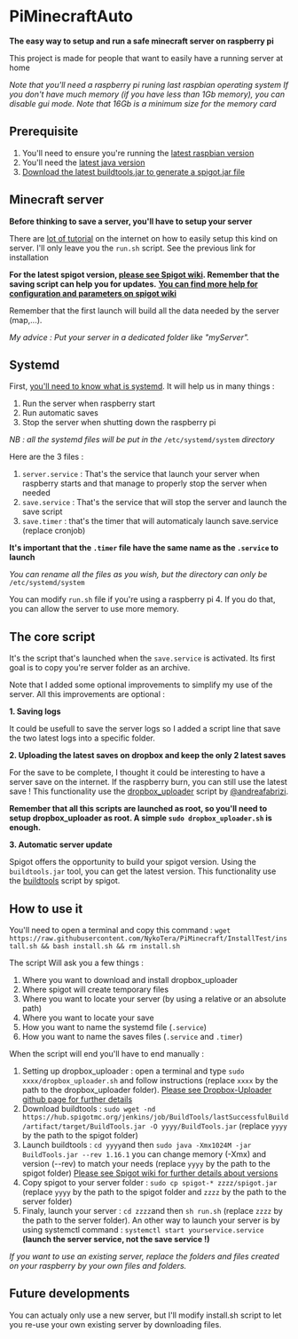 # PiMinecraftAuto

**The easy way to setup and run a safe minecraft server on raspberry pi**

This project is made for people that want to easily have a running server at home

*Note that you'll need a raspberry pi runing last raspbian operating system*
*If you don't have much memory (if you have less than 1Gb memory), you can disable gui mode.*
*Note that 16Gb is a minimum size for the memory card*



## Prerequisite

1. You'll need to ensure you're running the [latest raspbian version](https://www.raspberrypi.org/documentation/raspbian/updating.md)
2. You'll need the [latest java version](https://tecadmin.net/install-oracle-java-11-on-debian-9-stretch/)
3. [Download the latest buildtools.jar to generate a spigot.jar file](https://www.spigotmc.org/wiki/buildtools/)



## Minecraft server

**Before thinking to save a server, you'll have to setup your server**

There are [lot of tutorial](https://www.makeuseof.com/tag/setup-minecraft-server-raspberry-pi/) on the internet on how to easily setup this kind on server.
I'll only leave you the `run.sh` script. See the previous link for installation

**For the latest spigot version, [please see Spigot wiki](https://www.spigotmc.org/wiki/buildtools/#latest). Remember that the saving script can help you for updates.**
**[You can find more help for configuration and parameters on spigot wiki](https://www.spigotmc.org/wiki/spigot/)**

Remember that the first launch will build all the data needed by the server (map,...).

*My advice : Put your server in a dedicated folder like "myServer".*



## Systemd

First, [you'll need to know what is systemd](https://wiki.debian.org/systemd).
It will help us in many things :

1. Run the server when raspberry start
2. Run automatic saves
3. Stop the server when shutting down the raspberry pi

*NB : all the systemd files will be put in the* `/etc/systemd/system` *directory*

Here are the 3 files :

1. `server.service` : That's the service that launch your server when raspberry starts and that manage to properly stop the server when needed
2. `save.service` : That's the service that will stop the server and launch the save script
3. `save.timer` : that's the timer that will automaticaly launch save.service (replace cronjob)

**It's important that the `.timer` file have the same name as the `.service` to launch**

*You can rename all the files as you wish, but the directory can only be* `/etc/systemd/system`

You can modify `run.sh` file if you're using a raspberry pi 4. If you do that, you can allow the server to use more memory.



## The core script

It's the script that's launched when the `save.service` is activated.
Its first goal is to copy you're server folder as an archive.

Note that I added some optional improvements to simplify my use of the server. All this improvements are optional :

**1. Saving logs**

It could be usefull to save the server logs so I added a script line that save the two latest logs into a specific folder.

**2. Uploading the latest saves on dropbox and keep the only 2 latest saves**

For the save to be complete, I thought it could be interesting to have a server save on the internet. If the raspberry burn, you can still use the latest save !
This functionality use the [dropbox_uploader](https://github.com/andreafabrizi/Dropbox-Uploader) script by [@andreafabrizi](https://github.com/andreafabrizi).

**Remember that all this scripts are launched as root, so you'll need to setup dropbox_uploader as root. A simple `sudo dropbox_uploader.sh` is enough.**

**3. Automatic server update**

Spigot offers the opportunity to build your spigot version. Using the `buildtools.jar` tool, you can get the latest version.
This functionality use the [buildtools](https://hub.spigotmc.org/jenkins/job/BuildTools/) script by spigot.



## How to use it

You'll need to open a terminal and copy this command :
`wget https://raw.githubusercontent.com/NykoTera/PiMinecraft/InstallTest/install.sh && bash install.sh && rm install.sh`

The script Will ask you a few things :
1. Where you want to download and install dropbox_uploader
2. Where spigot will create temporary files
3. Where you want to locate your server (by using a relative or an absolute path)
4. Where you want to locate your save
5. How you want to name the systemd file (`.service`)
6. How you want to name the saves files (`.service` and `.timer`)

When the script will end you'll have to end manually :
1. Setting up dropbox_uploader : open a terminal and type `sudo xxxx/dropbox_uploader.sh` and follow instructions (replace `xxxx` by the path to the dropbox_uploader folder). [Please see Dropbox-Uploader github page for further details](https://github.com/andreafabrizi/Dropbox-Uploader)
2. Download buildtools : `sudo wget -nd  https://hub.spigotmc.org/jenkins/job/BuildTools/lastSuccessfulBuild/artifact/target/BuildTools.jar -O yyyy/BuildTools.jar` (replace `yyyy` by the path to the spigot folder)
3. Launch buildtools : `cd yyyy`and then `sudo java -Xmx1024M -jar BuildTools.jar --rev 1.16.1` you can change memory (-Xmx) and version (--rev) to match your needs (replace `yyyy` by the path to the spigot folder) [Please see Spigot wiki for further details about versions](https://www.spigotmc.org/wiki/buildtools/#latest)
4. Copy spigot to your server folder : `sudo cp spigot-* zzzz/spigot.jar` (replace `yyyy` by the path to the spigot folder and `zzzz` by the path to the server folder)
5. Finaly, launch your server : `cd zzzz`and then `sh run.sh` (replace `zzzz` by the path to the server folder). An other way to launch your server is by using systemctl command : `systemctl start yourservice.service` **(launch the server service, not the save service !)**

*If you want to use an existing server, replace the folders and files created on your raspberry by your own files and folders.*



## Future developments

You can actualy only use a new server, but I'll modify install.sh script to let you re-use your own existing server by downloading files.

